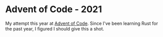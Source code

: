 # Advent of Code - 2021

My attempt this year at [Advent of Code](https://adventofcode.com/). Since I've been learning Rust for the past year, I figured I should give this a shot.